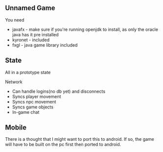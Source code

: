Unnamed Game
----

You need
- javafx - make sure if you're running openjdk to install, as only the oracle java has it pre installed
- kyronet - included
- fxgl - java game library included


State
----
All in a prototype state

Network
- Can handle logins(no db yet) and disconnects
- Syncs player movement
- Syncs npc movement
- Syncs game objects
- In-game chat


Mobile
----
There is a thought that I might want to port this to android. If so, the game will have to be built on the pc first then ported to android.
